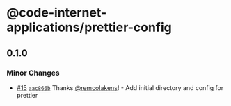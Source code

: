 # @code-internet-applications/prettier-config

## 0.1.0

### Minor Changes

- [#15](https://github.com/code-internet-applications/cbt-hydrogen/pull/15)
  [`aac866b`](https://github.com/code-internet-applications/cbt-hydrogen/commit/aac866b59bd48f4ea44b56eeea92d41c66e1fe35)
  Thanks [@remcolakens](https://github.com/remcolakens)! - Add initial directory
  and config for prettier
